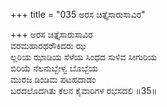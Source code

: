 +++
title = "035 ಅರಸ ಚಿತ್ತೈಸಾರುಸಾವಿರ"

+++
ಅರಸ ಚಿತ್ತೈಸಾರುಸಾವಿರ   
ವರಮಹಾರಥರೌಕಿದರು ಝ   
ಲ್ಲರಿಯ ಝಾಡಿಯ ಸೆಳೆಯ ಸಿಂಧದ ಸುಳಿವ ಸೀಗುರಿಯ   
ಬಿರಿಯೆ ನೆಲನುಬ್ಬೇಳ್ವ ಬೊಬ್ಬೆಯ   
ಮುರಜ ಡಿಂಡಿಮ ಪಟಹದಾಡಂ   
ಬರದಲೊದಗಿತು ಕೆಲನ ಕೈವಾರಿಗಳ ರಭಸದಲಿ     ॥35॥
